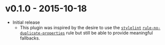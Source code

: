 
# v0.1.0 - 2015-10-18

 - Initial release
 	 - This plugin was inspired by the desire to use the [`stylelint`](https://github.com/stylelint/stylelint) [`rule-no-duplicate-properties`](https://github.com/stylelint/stylelint/blob/master/src/rules/rule-no-duplicate-properties/README.md) rule but still be able to provide meaningful fallbacks.
